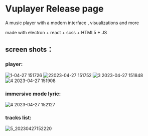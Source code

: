 # Vuplayer Release page

A music player with a modern interface , visualizations and more

made with electron + react + scss + HTML5 + JS

## screen shots：
### player:
![1-04-27 151726](https://user-images.githubusercontent.com/14244723/234789370-34b71572-8439-4259-a002-025886f11fac.png)
![22023-04-27 151752](https://user-images.githubusercontent.com/14244723/234789412-1e8978ec-eb14-4d0c-a934-83b263a65a0d.png)
![3 2023-04-27 151848](https://user-images.githubusercontent.com/14244723/234789429-cb4d65b1-c362-44e8-aad9-6cf1887531c3.png)
![4 2023-04-27 151908](https://user-images.githubusercontent.com/14244723/234789433-797c0ed2-5c1d-4ab0-b48b-cc76bced78a5.png)

### immersive mode lyric:
![4 2023-04-27 152127](https://user-images.githubusercontent.com/14244723/234789463-a08fa212-06c3-4ccc-960c-e215b83354f2.png)

### tracks list:
![5_20230427152220](https://user-images.githubusercontent.com/14244723/234789471-e582374f-3947-4cf1-be93-e79df9e20cfe.png)
